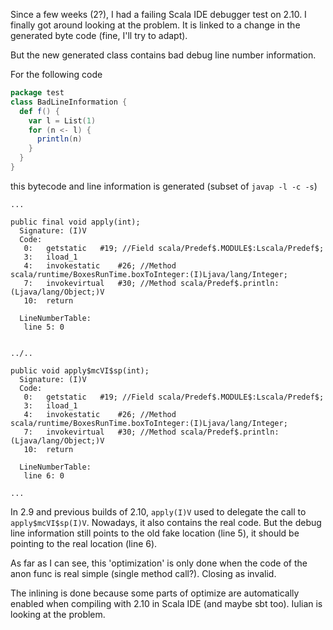Since a few weeks (2?), I had a failing Scala IDE debugger test on 2.10. I finally got around looking at the problem. It is linked to a change in the generated byte code (fine, I'll try to adapt).

But the new generated class contains bad debug line number information.

For the following code

```scala
package test
class BadLineInformation {
  def f() {
    var l = List(1)
    for (n <- l) {
      println(n)
    }
  }
}
```

this bytecode and line information is generated (subset of `javap -l -c -s`)

```none
...

public final void apply(int);
  Signature: (I)V
  Code:
   0:	getstatic	#19; //Field scala/Predef$.MODULE$:Lscala/Predef$;
   3:	iload_1
   4:	invokestatic	#26; //Method scala/runtime/BoxesRunTime.boxToInteger:(I)Ljava/lang/Integer;
   7:	invokevirtual	#30; //Method scala/Predef$.println:(Ljava/lang/Object;)V
   10:	return

  LineNumberTable: 
   line 5: 0


../..

public void apply$mcVI$sp(int);
  Signature: (I)V
  Code:
   0:	getstatic	#19; //Field scala/Predef$.MODULE$:Lscala/Predef$;
   3:	iload_1
   4:	invokestatic	#26; //Method scala/runtime/BoxesRunTime.boxToInteger:(I)Ljava/lang/Integer;
   7:	invokevirtual	#30; //Method scala/Predef$.println:(Ljava/lang/Object;)V
   10:	return

  LineNumberTable: 
   line 6: 0

...
```

In 2.9 and previous builds of 2.10, `apply(I)V` used to delegate the call to `apply$mcVI$sp(I)V`. Nowadays, it also contains the real code. But the debug line information still points to the old fake location (line 5), it should be pointing to the real location (line 6).

As far as I can see, this 'optimization' is only done when the code of the anon func is real simple (single method call?).
Closing as invalid.

The inlining is done because some parts of optimize are automatically enabled when compiling with 2.10 in Scala IDE (and maybe sbt too).
Iulian is looking at the problem.
